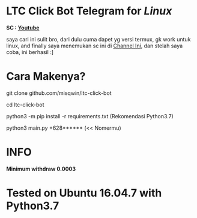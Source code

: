 # LTC Click Bot Telegram for *Linux*
**SC : [Youtube](https://www.youtube.com/channel/UCklMnWz-oJPLnn2sIdBo8vQ)**

saya cari ini sulit bro, dari dulu cuma dapet yg versi termux, gk work untuk linux, and finally saya menemukan sc ini di [Channel Ini](https://www.youtube.com/channel/UCklMnWz-oJPLnn2sIdBo8vQ), dan stelah saya coba, ini berhasil :]
# Cara Makenya?
git clone github.com/misqwin/ltc-click-bot

cd ltc-click-bot

python3 -m pip install -r requirements.txt (Rekomendasi Python3.7)

python3 main.py +628****** (<< Nomermu)

# INFO
__Minimum withdraw 0.0003__

# Tested on Ubuntu 16.04.7 with Python3.7
